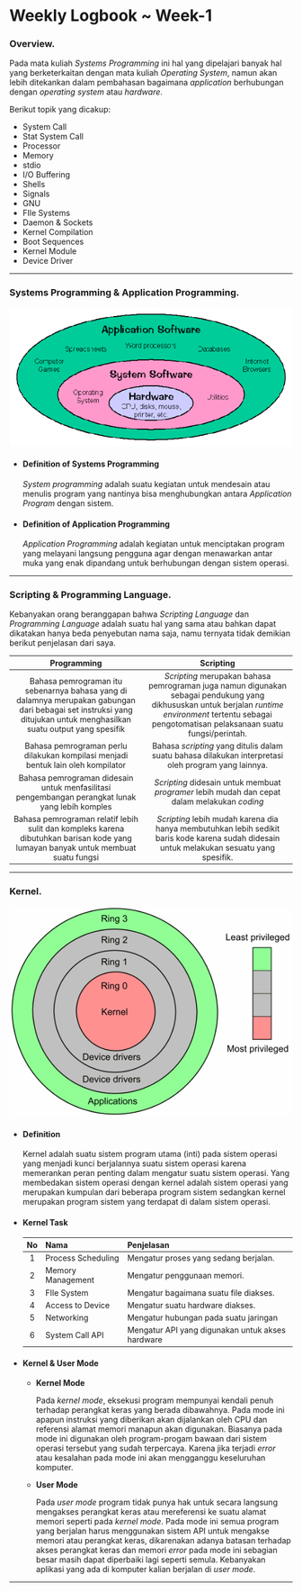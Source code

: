 # **Weekly Logbook ~ Week-1** 

### Overview.
Pada mata kuliah *Systems Programming* ini hal yang dipelajari banyak hal yang berketerkaitan dengan mata kuliah *Operating System*, namun akan lebih ditekankan dalam pembahasan bagaimana *application*  berhubungan dengan *operating system* atau *hardware*.

Berikut topik yang dicakup:
- System Call
- Stat System Call
- Processor
- Memory
- stdio
- I/O Buffering
- Shells
- Signals
- GNU
- FIle Systems
- Daemon & Sockets
- Kernel Compilation
- Boot Sequences
- Kernel Module
- Device Driver

------

### Systems Programming & Application Programming.

  ![quora.com](system.gif)

- #### Definition of Systems Programming
  *System programming* adalah suatu kegiatan untuk mendesain atau menulis program yang nantinya bisa menghubungkan antara *Application Program* dengan sistem.

- #### Definition of Application Programming

  *Application Programming* adalah kegiatan untuk menciptakan program yang melayani langsung pengguna agar dengan menawarkan antar muka yang enak dipandang untuk berhubungan dengan sistem operasi.

----

### Scripting & Programming Language.

Kebanyakan orang beranggapan bahwa *Scripting Language* dan *Programming Language* adalah suatu hal yang sama atau bahkan dapat dikatakan hanya beda penyebutan nama saja, namu ternyata tidak demikian berikut penjelasan dari saya.

|                         Programming                          |                          Scripting                           |
| :----------------------------------------------------------: | :----------------------------------------------------------: |
| Bahasa pemrograman itu sebenarnya bahasa yang di dalamnya merupakan gabungan dari bebagai set instruksi yang ditujukan untuk menghasilkan suatu output yang spesifik | *Scripting* merupakan bahasa pemrograman juga namun digunakan sebagai pendukung yang dikhususkan untuk berjalan *runtime environment* tertentu sebagai pengotomatisan pelaksanaan suatu fungsi/perintah. |
| Bahasa pemrograman perlu dilakukan kompilasi menjadi bentuk lain oleh kompilator | Bahasa *scripting* yang ditulis dalam suatu bahasa dilakukan interpretasi oleh program yang lainnya. |
| Bahasa pemrograman didesain untuk menfasilitasi pengembangan perangkat lunak yang lebih komples | *Scripting*  didesain untuk membuat *programer* lebih mudah dan cepat dalam melakukan *coding* |
| Bahasa pemrograman relatif lebih sulit dan kompleks karena dibutuhkan barisan kode yang lumayan banyak untuk membuat suatu fungsi | *Scripting* lebih mudah karena dia hanya membutuhkan lebih sedikit baris kode karena sudah didesain untuk melakukan sesuatu yang spesifik. |

------

### Kernel.



![blog.codinghorror.com](kernel.png)




- #### Definition

  Kernel adalah suatu sistem program utama (inti) pada sistem operasi yang menjadi kunci berjalannya suatu sistem operasi karena memerankan peran penting dalam mengatur suatu sistem operasi. Yang membedakan sistem operasi dengan kernel adalah sistem operasi yang merupakan kumpulan dari beberapa program sistem sedangkan kernel merupakan program sistem yang terdapat di dalam sistem operasi.

  

- #### Kernel Task

  |  No  | Nama               | Penjelasan                                       |
  | :--: | ------------------ | ------------------------------------------------ |
  |  1   | Process Scheduling | Mengatur proses yang sedang berjalan.            |
  |  2   | Memory Management  | Mengatur penggunaan memori.                      |
  |  3   | FIle System        | Mengatur bagaimana suatu file diakses.           |
  |  4   | Access to Device   | Mengatur suatu hardware diakses.                 |
  |  5   | Networking         | Mengatur hubungan pada suatu jaringan            |
  |  6   | System Call API    | Mengatur API yang digunakan untuk akses hardware |

  

- #### Kernel & User Mode
  
  - **Kernel Mode**

    Pada *kernel mode*, eksekusi program mempunyai kendali penuh terhadap perangkat keras yang berada dibawahnya. Pada mode ini apapun instruksi yang diberikan akan dijalankan oleh CPU dan referensi alamat memori manapun akan digunakan. Biasanya pada mode ini digunakan oleh program-progam bawaan dari sistem operasi tersebut yang sudah terpercaya. Karena jika terjadi *error* atau kesalahan pada mode ini akan mengganggu keseluruhan komputer.

    

  - **User Mode**
  
    Pada *user mode* program tidak punya hak untuk secara langsung mengakses perangkat keras atau mereferensi ke suatu alamat memori seperti pada *kernel mode*. Pada mode ini semua program yang berjalan harus menggunakan sistem API untuk mengakse memori atau perangkat keras, dikarenakan adanya batasan terhadap akses perangkat keras dan memori *error* pada mode ini sebagian besar masih dapat diperbaiki lagi seperti semula. Kebanyakan aplikasi yang ada di komputer kalian berjalan di *user mode*.


------

